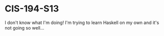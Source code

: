 # CIS-194-S13
I don't know what I'm doing!
I'm trying to learn Haskell on my own and it's not going so well...
